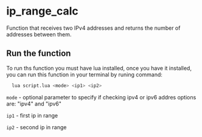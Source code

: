 # ip_range_calc

Function that receives two IPv4 addresses and returns the number of addresses between
them.

## Run the function

To run ths function you must have lua installed, once you have it installed, you can run this function in your terminal by runing command:

```bash
  lua script.lua <mode> <ip1> <ip2>
```

`mode` - optional parameter to specify if checking ipv4 or ipv6 addres options are: "ipv4" and "ipv6"

`ip1` - first ip in range

`ip2` - second ip in range
